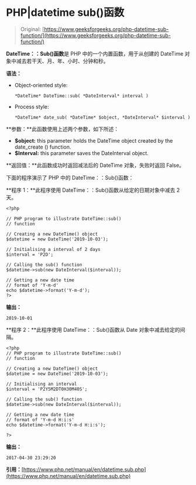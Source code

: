 # PHP|datetime sub()函数

> Original: [https://www.geeksforgeeks.org/php-datetime-sub-function/](https://www.geeksforgeeks.org/php-datetime-sub-function/)

**DateTime：：Sub()函数**是 PHP 中的一个内置函数，用于从创建的 DateTime 对象中减去若干天、月、年、小时、分钟和秒。

**语法：**

*   Object-oriented style:

    ```
    *DateTime* DateTime::sub( *DateInterval* interval )
    ```

*   Process style:

    ```
    *DateTime* date_sub( *DateTime* $object, *DateInterval* $interval )
    ```

**参数：**此函数使用上述两个参数，如下所述：

*   **$object:** this parameter holds the DateTime object created by the date_create () function.
*   **$Interval:** this parameter saves the DateInterval object.

**返回值：**此函数成功时返回减法后的 DateTime 对象，失败时返回 False。

下面的程序演示了 PHP 中的 DateTime：：Sub()函数：

**程序 1：**此程序使用 DateTime：：Sub()函数从给定的日期对象中减去 2 天。

```
<?php

// PHP program to illustrate DateTime::sub()
// function

// Creating a new DateTime() object
$datetime = new DateTime('2019-10-03');

// Initialising a interval of 2 days
$interval = 'P2D';

// Calling the sub() function
$datetime->sub(new DateInterval($interval));

// Getting a new date time
// format of 'Y-m-d'
echo $datetime->format('Y-m-d');
?>
```

**输出：**

```
2019-10-01

```

**程序 2：**此程序使用 DateTime：：Sub()函数从 Date 对象中减去给定的间隔。

```
<?php
// PHP program to illustrate DateTime::sub()
// function

// Creating a new DateTime() object
$datetime = new DateTime('2019-10-03');

// Initialising an interval
$interval = 'P2Y5M2DT0H30M40S';

// Calling the sub() function
$datetime->sub(new DateInterval($interval));

// Getting a new date time
// format of 'Y-m-d H:i:s'
echo $datetime->format('Y-m-d H:i:s');

?>
```

**输出：**

```
2017-04-30 23:29:20

```

**引用：**[https://www.php.net/manual/en/datetime.sub.php](https://www.php.net/manual/en/datetime.sub.php)
